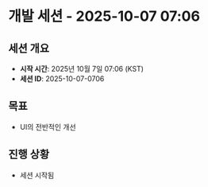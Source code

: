 # 개발 세션 - 2025-10-07 07:06

## 세션 개요
- **시작 시간**: 2025년 10월 7일 07:06 (KST)
- **세션 ID**: 2025-10-07-0706

## 목표
- UI의 전반적인 개선

## 진행 상황
- 세션 시작됨

